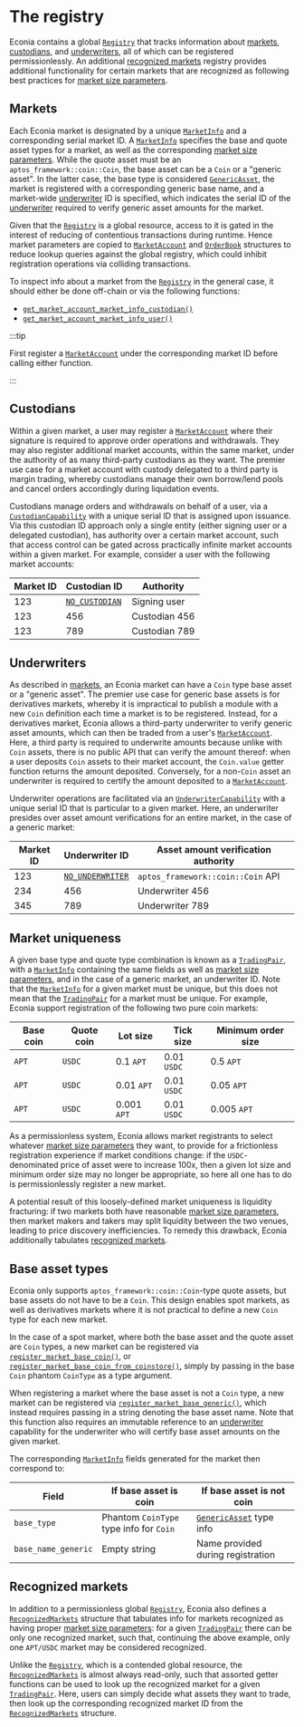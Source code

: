 # The registry

Econia contains a global [`Registry`] that tracks information about [markets], [custodians], and [underwriters], all of which can be registered permissionlessly.
An additional [recognized markets] registry provides additional functionality for certain markets that are recognized as following best practices for [market size parameters].

## Markets

Each Econia market is designated by a unique [`MarketInfo`] and a corresponding serial market ID.
A [`MarketInfo`] specifies the base and quote asset types for a market, as well as the corresponding [market size parameters].
While the quote asset must be an `aptos_framework::coin::Coin`, the base asset can be a `Coin` or a "generic asset".
In the latter case, the base type is considered [`GenericAsset`], the market is registered with a corresponding generic base name, and a market-wide [underwriter] ID is specified, which indicates the serial ID of the [underwriter] required to verify generic asset amounts for the market.

Given that the [`Registry`] is a global resource, access to it is gated in the interest of reducing of contentious transactions during runtime.
Hence market parameters are copied to [`MarketAccount`] and [`OrderBook`] structures to reduce lookup queries against the global registry, which could inhibit registration operations via colliding transactions.

To inspect info about a market from the [`Registry`] in the general case, it should either be done off-chain or via the following functions:

* [`get_market_account_market_info_custodian()`]
* [`get_market_account_market_info_user()`]

:::tip

First register a [`MarketAccount`] under the corresponding market ID before calling either function.

:::

## Custodians

Within a given market, a user may register a [`MarketAccount`] where their signature is required to approve order operations and withdrawals.
They may also register additional market accounts, within the same market, under the authority of as many third-party custodians as they want.
The premier use case for a market account with custody delegated to a third party is margin trading, whereby custodians manage their own borrow/lend pools and cancel orders accordingly during liquidation events.

Custodians manage orders and withdrawals on behalf of a user, via a [`CustodianCapability`] with a unique serial ID that is assigned upon issuance.
Via this custodian ID approach only a single entity (either signing user or a delegated custodian), has authority over a certain market account, such that access control can be gated across practically infinite market accounts within a given market.
For example, consider a user with the following market accounts:

| Market ID | Custodian ID     | Authority     |
|-----------|------------------|---------------|
| 123       | [`NO_CUSTODIAN`] | Signing user  |
| 123       | 456              | Custodian 456 |
| 123       | 789              | Custodian 789 |

## Underwriters

As described in [markets], an Econia market can have a `Coin` type base asset or a "generic asset".
The premier use case for generic base assets is for derivatives markets, whereby it is impractical to publish a module with a new `Coin` definition each time a market is to be registered.
Instead, for a derivatives market, Econia allows a third-party underwriter to verify generic asset amounts, which can then be traded from a user's [`MarketAccount`].
Here, a third party is required to underwrite amounts because unlike with `Coin` assets, there is no public API that can verify the amount thereof:
when a user deposits `Coin` assets to their market account, the `Coin.value` getter function returns the amount deposited.
Conversely, for a non-`Coin` asset an underwriter is required to certify the amount deposited to a [`MarketAccount`].

Underwriter operations are facilitated via an [`UnderwriterCapability`] with a unique serial ID that is particular to a given market.
Here, an underwriter presides over asset amount verifications for an entire market, in the case of a generic market:

| Market ID | Underwriter ID     | Asset amount verification authority |
|-----------|--------------------|-------------------------------------|
| 123       | [`NO_UNDERWRITER`] | `aptos_framework::coin::Coin` API   |
| 234       | 456                | Underwriter 456                     |
| 345       | 789                | Underwriter 789                     |

## Market uniqueness

A given base type and quote type combination is known as a [`TradingPair`], with a [`MarketInfo`] containing the same fields as well as [market size parameters], and in the case of a generic market, an underwriter ID.
Note that the [`MarketInfo`] for a given market must be unique, but this does not mean that the [`TradingPair`] for a market must be unique.
For example, Econia support registration of the following two pure coin markets:

| Base coin | Quote coin | Lot size    | Tick size   | Minimum order size |
|-----------|------------|-------------|-------------|--------------------|
| `APT`     | `USDC`     | 0.1 `APT`   | 0.01 `USDC` | 0.5 `APT`          |
| `APT`     | `USDC`     | 0.01 `APT`  | 0.01 `USDC` | 0.05 `APT`         |
| `APT`     | `USDC`     | 0.001 `APT` | 0.01 `USDC` | 0.005 `APT`        |

As a permissionless system, Econia allows market registrants to select whatever [market size parameters] they want, to provide for a frictionless registration experience if market conditions change:
if the `USDC`-denominated price of asset were to increase 100x, then a given lot size and minimum order size may no longer be appropriate, so here all one has to do is permissionlessly register a new market.

A potential result of this loosely-defined market uniqueness is liquidity fracturing:
if two markets both have reasonable [market size parameters], then market makers and takers may split liquidity between the two venues, leading to price discovery inefficiencies.
To remedy this drawback, Econia additionally tabulates [recognized markets].

## Base asset types

Econia only supports `aptos_framework::coin::Coin`-type quote assets, but base assets do not have to be a `Coin`.
This design enables spot markets, as well as derivatives markets where it is not practical to define a new `Coin` type for each new market.

In the case of a spot market, where both the base asset and the quote asset are `Coin` types, a new market can be registered via [`register_market_base_coin()`], or [`register_market_base_coin_from_coinstore()`], simply by passing in the base `Coin` phantom `CoinType` as a type argument.

When registering a market where the base asset is not a `Coin` type, a new market can be registered via [`register_market_base_generic()`], which instead requires passing in a string denoting the base asset name.
Note that this function also requires an immutable reference to an [underwriter] capability for the underwriter who will certify base asset amounts on the given market.

The corresponding [`MarketInfo`] fields generated for the market then correspond to:

| Field               | If base asset is coin                   | If base asset is not coin         |
|---------------------|-----------------------------------------|-----------------------------------|
| `base_type`         | Phantom `CoinType` type info for `Coin` | [`GenericAsset`] type info        |
| `base_name_generic` | Empty string                            | Name provided during registration |

## Recognized markets

In addition to a permissionless global [`Registry`], Econia also defines a [`RecognizedMarkets`] structure that tabulates info for markets recognized as having proper [market size parameters]:
for a given [`TradingPair`] there can be only one recognized market, such that, continuing the above example, only one `APT/USDC` market may be considered recognized.

Unlike the [`Registry`], which is a contended global resource, the [`RecognizedMarkets`] is almost always read-only, such that assorted getter functions can be used to look up the recognized market for a given [`TradingPair`].
Here, users can simply decide what assets they want to trade, then look up the corresponding recognized market ID from the [`RecognizedMarkets`] structure.

<!---Alphabetized reference links-->

[custodians]:                                   #custodians
[markets]:                                      #markets
[market size parameters]:                       ./orders#units-and-market-parameters
[recognized markets]:                           #recognized-markets
[underwriter]:                                  #underwriters
[underwriters]:                                 #underwriters
[`CustodianCapability`]:                        https://github.com/econia-labs/econia/tree/main/src/move/econia/doc/registry.md#0xc0deb00c_registry_CustodianCapability
[`GenericAsset`]:                               https://github.com/econia-labs/econia/tree/main/src/move/econia/doc/registry.md#0xc0deb00c_registry_GenericAsset
[`MarketAccount`]:                              https://github.com/econia-labs/econia/tree/main/src/move/econia/doc/user.md#0xc0deb00c_user_MarketAccount
[`MarketInfo`]:                                 https://github.com/econia-labs/econia/tree/main/src/move/econia/doc/registry.md#0xc0deb00c_registry_MarketInfo
[`NO_CUSTODIAN`]:                               https://github.com/econia-labs/econia/tree/main/src/move/econia/doc/registry.md#0xc0deb00c_registry_NO_CUSTODIAN
[`NO_UNDERWRITER`]:                             https://github.com/econia-labs/econia/tree/main/src/move/econia/doc/registry.md#0xc0deb00c_registry_NO_UNDERWRITER
[`OrderBook`]:                                  https://github.com/econia-labs/econia/tree/main/src/move/econia/doc/market.md#0xc0deb00c_market_OrderBook
[`RecognizedMarkets`]:                          https://github.com/econia-labs/econia/tree/main/src/move/econia/doc/registry.md#0xc0deb00c_registry_RecognizedMarkets
[`Registry`]:                                   https://github.com/econia-labs/econia/tree/main/src/move/econia/doc/registry.md#0xc0deb00c_registry_Registry
[`TradingPair`]:                                https://github.com/econia-labs/econia/tree/main/src/move/econia/doc/registry.md#0xc0deb00c_registry_TradingPair
[`UnderwriterCapability`]:                      https://github.com/econia-labs/econia/tree/main/src/move/econia/doc/registry.md#0xc0deb00c_registry_UnderwriterCapability
[`get_market_account_market_info_user()`]:      https://github.com/econia-labs/econia/tree/main/src/move/econia/doc/user.md#0xc0deb00c_user_get_market_account_market_info_user
[`get_market_account_market_info_custodian()`]: https://github.com/econia-labs/econia/tree/main/src/move/econia/doc/user.md#0xc0deb00c_user_get_market_account_market_info_custodian
[`register_market_base_coin()`]:                https://github.com/econia-labs/econia/tree/main/src/move/econia/doc/market.md#0xc0deb00c_market_register_market_base_coin
[`register_market_base_coin_from_coinstore()`]: https://github.com/econia-labs/econia/tree/main/src/move/econia/doc/market.md#0xc0deb00c_market_register_market_base_coin_from_coinstore
[`register_market_base_generic()`]:             https://github.com/econia-labs/econia/tree/main/src/move/econia/doc/market.md#0xc0deb00c_market_register_market_base_generic